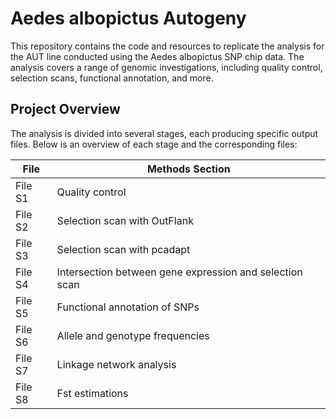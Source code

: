 # Aedes albopictus Autogeny

This repository contains the code and resources to replicate the analysis for the AUT line conducted using the Aedes albopictus SNP chip data. The analysis covers a range of genomic investigations, including quality control, selection scans, functional annotation, and more.

## Project Overview

The analysis is divided into several stages, each producing specific output files. Below is an overview of each stage and the corresponding files:

| File   | Methods Section                                                                 |
|--------|---------------------------------------------------------------------------------|
| File S1 | Quality control                                                                 |
| File S2 | Selection scan with OutFlank                                                    |
| File S3 | Selection scan with pcadapt                                                     |
| File S4 | Intersection between gene expression and selection scan                         |
| File S5 | Functional annotation of SNPs                                                   |
| File S6 | Allele and genotype frequencies                                                 |
| File S7 | Linkage network analysis                                                        |
| File S8 | Fst estimations     
